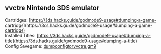 ## vvctre Nintendo 3DS emulator

Cartridges: [https://3ds.hacks.guide/godmode9-usage#dumping-a-game-cartridge](https://3ds.hacks.guide/godmode9-usage#dumping-a-game-cartridge)  
Installed Titles: [https://3ds.hacks.guide/godmode9-usage#dumping-a-title](https://3ds.hacks.guide/godmode9-usage#dumping-a-title)  
Config Savegame: [dumpconfigforvvctre.gm9](https://cdn.discordapp.com/attachments/692523028046676051/716892348256354344/dumpconfigforvvctre.gm9)
